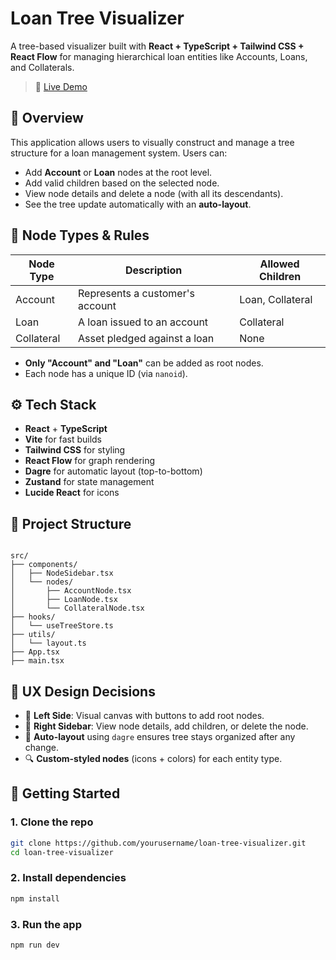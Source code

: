 

# Loan Tree Visualizer

A tree-based visualizer built with **React + TypeScript + Tailwind CSS + React Flow** for managing hierarchical loan entities like Accounts, Loans, and Collaterals.

> 🔗 [Live Demo](https://loan-tree-visualizer.vercel.app)



## 📌 Overview

This application allows users to visually construct and manage a tree structure for a loan management system. Users can:

- Add **Account** or **Loan** nodes at the root level.
- Add valid children based on the selected node.
- View node details and delete a node (with all its descendants).
- See the tree update automatically with an **auto-layout**.



## 🧠 Node Types & Rules

| Node Type   | Description                  | Allowed Children     |
|-------------|------------------------------|-----------------------|
| Account     | Represents a customer's account | Loan, Collateral     |
| Loan        | A loan issued to an account  | Collateral            |
| Collateral  | Asset pledged against a loan | None                 |

- **Only "Account" and "Loan"** can be added as root nodes.
- Each node has a unique ID (via `nanoid`).



## ⚙️ Tech Stack

- **React** + **TypeScript**
- **Vite** for fast builds
- **Tailwind CSS** for styling
- **React Flow** for graph rendering
- **Dagre** for automatic layout (top-to-bottom)
- **Zustand** for state management
- **Lucide React** for icons



## 🧱 Project Structure

```

src/
├── components/
│   ├── NodeSidebar.tsx
│   └── nodes/
│       ├── AccountNode.tsx
│       ├── LoanNode.tsx
│       └── CollateralNode.tsx
├── hooks/
│   └── useTreeStore.ts
├── utils/
│   └── layout.ts
├── App.tsx
├── main.tsx

````



## 🎨 UX Design Decisions

* 📌 **Left Side**: Visual canvas with buttons to add root nodes.
* 🧾 **Right Sidebar**: View node details, add children, or delete the node.
* 🔁 **Auto-layout** using `dagre` ensures tree stays organized after any change.
* 🔍 **Custom-styled nodes** (icons + colors) for each entity type.



## 🚀 Getting Started

### 1. Clone the repo

```bash
git clone https://github.com/yourusername/loan-tree-visualizer.git
cd loan-tree-visualizer
```

### 2. Install dependencies

```bash
npm install
```

### 3. Run the app

```bash
npm run dev
```

